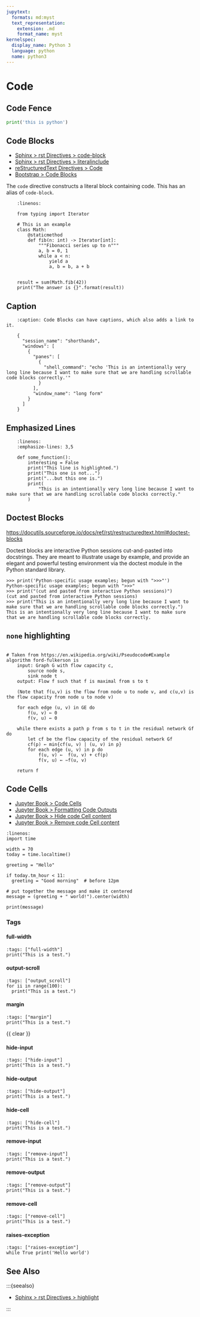 ```yaml
---
jupytext:
  formats: md:myst
  text_representation:
    extension: .md
    format_name: myst
kernelspec:
  display_name: Python 3
  language: python
  name: python3
---
```

Code
====


Code Fence
----------

```python
print('this is python')
```

Code Blocks
-----------

* [Sphinx > rst Directives > code-block](https://www.sphinx-doc.org/en/master/usage/restructuredtext/directives.html#directive-code-block)
* [Sphinx > rst Directives > literalinclude](https://www.sphinx-doc.org/en/master/usage/restructuredtext/directives.html#directive-literalinclude)
* [reStructuredText Directives > Code](https://docutils.sourceforge.io/docs/ref/rst/directives.html#code)
* [Bootstrap > Code Blocks](https://getbootstrap.com/docs/5.0/content/reboot/#code-blocks)

The `code` directive constructs a literal block containing code. This has an
alias of ``code-block``.

```{code-block} python
    :linenos:

    from typing import Iterator

    # This is an example
    class Math:
        @staticmethod
        def fib(n: int) -> Iterator[int]:
            """Fibonacci series up to n"""
            a, b = 0, 1
            while a < n:
                yield a
                a, b = b, a + b


    result = sum(Math.fib(42))
    print("The answer is {}".format(result))
```

Caption
-------

```{code-block} json
    :caption: Code Blocks can have captions, which also adds a link to it.

    {
      "session_name": "shorthands",
      "windows": [
        {
          "panes": [
            {
              "shell_command": "echo 'This is an intentionally very long line because I want to make sure that we are handling scrollable code blocks correctly.'"
            }
          ],
          "window_name": "long form"
        }
      ]
    }
```


Emphasized Lines
----------------

```{code-block} python
    :linenos:
    :emphasize-lines: 3,5

    def some_function():
        interesting = False
        print("This line is highlighted.")
        print("This one is not...")
        print("...but this one is.")
        print(
            "This is an intentionally very long line because I want to make sure that we are handling scrollable code blocks correctly."
        )
```

Doctest Blocks
--------------

<https://docutils.sourceforge.io/docs/ref/rst/restructuredtext.html#doctest-blocks>

Doctest blocks are interactive Python sessions cut-and-pasted into docstrings.
They are meant to illustrate usage by example, and provide an elegant and
powerful testing environment via the doctest module in the Python standard
library.


```{code-block} python
>>> print('Python-specific usage examples; begun with ">>>"')
Python-specific usage examples; begun with ">>>"
>>> print("(cut and pasted from interactive Python sessions)")
(cut and pasted from interactive Python sessions)
>>> print("This is an intentionally very long line because I want to make sure that we are handling scrollable code blocks correctly.")
This is an intentionally very long line because I want to make sure that we are handling scrollable code blocks correctly.
```

``none`` highlighting
---------------------

```{code-block} none

# Taken from https://en.wikipedia.org/wiki/Pseudocode#Example
algorithm ford-fulkerson is
    input: Graph G with flow capacity c,
        source node s,
        sink node t
    output: Flow f such that f is maximal from s to t

    (Note that f(u,v) is the flow from node u to node v, and c(u,v) is the flow capacity from node u to node v)

    for each edge (u, v) in GE do
        f(u, v) ← 0
        f(v, u) ← 0

    while there exists a path p from s to t in the residual network Gf do
        let cf be the flow capacity of the residual network Gf
        cf(p) ← min{cf(u, v) | (u, v) in p}
        for each edge (u, v) in p do
            f(u, v) ←  f(u, v) + cf(p)
            f(v, u) ← −f(u, v)

    return f
```

Code Cells
----------

* [Jupyter Book > Code Cells](https://jupyterbook.org/en/stable/file-types/myst-notebooks.html#code-cells)
* [Jupyter Book > Formatting Code Outputs](https://jupyterbook.org/en/stable/content/code-outputs.html)
* [Jupyter Book > Hide code Cell content](https://jupyterbook.org/en/stable/interactive/hiding.html#hide-code-cell-content)
* [Jupyter Book > Remove code Cell content](https://jupyterbook.org/en/stable/interactive/hiding.html#removing-code-cell-content)

```{code-cell} python
:linenos:
import time

width = 70
today = time.localtime()

greeting = "Hello"

if today.tm_hour < 11:
  greeting = "Good morning"  # before 12pm

# put together the message and make it centered
message = (greeting + " world!").center(width)

print(message)
```

### Tags

#### full-width

```{code-cell} python
:tags: ["full-width"]
print("This is a test.")
```

#### output-scroll

```{code-cell} ipython3
:tags: ["output_scroll"]
for ii in range(100):
  print("This is a test.")
```

#### margin

```{code-cell} ipython3
:tags: ["margin"]
print("This is a test.")
```

{{ clear }}

#### hide-input

```{code-cell} ipython3
:tags: ["hide-input"]
print("This is a test.")
```

#### hide-output

```{code-cell} ipython3
:tags: ["hide-output"]
print("This is a test.")
```

#### hide-cell

```{code-cell} ipython3
:tags: ["hide-cell"]
print("This is a test.")
```

#### remove-input

```{code-cell} ipython3
:tags: ["remove-input"]
print("This is a test.")
```

#### remove-output

```{code-cell} ipython3
:tags: ["remove-output"]
print("This is a test.")
```

#### remove-cell

```{code-cell} ipython3
:tags: ["remove-cell"]
print("This is a test.")
```

#### raises-exception

```{code-cell} ipython3
:tags: ["raises-exception"]
while True print('Hello world')
```

See Also
--------

:::{seealso}

* [Sphinx > rst Directives > highlight](https://www.sphinx-doc.org/en/master/usage/restructuredtext/directives.html#directive-highlight)

:::

